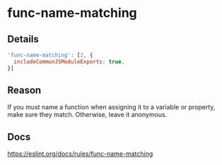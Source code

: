 # func-name-matching

## Details

```javascript
'func-name-matching': [2, {
  includeCommonJSModuleExports: true,
}]
```

## Reason

If you must name a function when assigning it to a variable or property, make sure they match. Otherwise, leave it anonymous.

## Docs

<https://eslint.org/docs/rules/func-name-matching>
